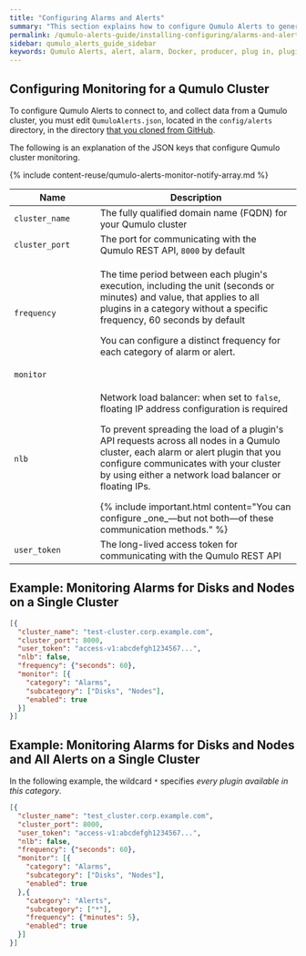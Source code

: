 ```yaml
---
title: "Configuring Alarms and Alerts"
summary: "This section explains how to configure Qumulo Alerts to generate alarms and alerts."
permalink: /qumulo-alerts-guide/installing-configuring/alarms-and-alerts.html
sidebar: qumulo_alerts_guide_sidebar
keywords: Qumulo Alerts, alert, alarm, Docker, producer, plug in, plugin, plug-in, monitoring, configure, configuration, JSON
---
```


## Configuring Monitoring for a Qumulo Cluster
To configure Qumulo Alerts to connect to, and collect data from a Qumulo cluster, you must edit `QumuloAlerts.json`, located in the `config/alerts` directory, in the directory [that you cloned from GitHub](installing.md#to-install-qumulo-alerts).

The following is an explanation of the JSON keys that configure Qumulo cluster monitoring.

<table>
  <colgroup>
    <col span="1" style="width: 30%;">
    <col span="1" style="width: 70%;">
  </colgroup>
<thead>
  <tr>
    <th>Name</th>
    <th>Description</th>
  </tr>
</thead>
<tbody>
  <tr>
    <td><code>cluster_name</code></td>
    <td>The fully qualified domain name (FQDN) for your Qumulo cluster</td>
  </tr>
  <tr>
    <td><code>cluster_port</code></td>
    <td>The port for communicating with the Qumulo REST API, <code>8000</code> by default</td>
  </tr>
  <tr>
    <td><code>frequency</code></td>
    <td>
      <p>The time period between each plugin's execution, including the unit (seconds or minutes) and value, that applies to all plugins in a category without a specific frequency, 60 seconds by default</p>
      <p>You can configure a distinct frequency for each category of alarm or alert.</p>
    </td>
  </tr>
  <tr>
    <td><code>monitor</code></td>
    {% include content-reuse/qumulo-alerts-monitor-notify-array.md %}
  </tr>  
  <tr>
    <td><code>nlb</code></td>
    <td>
      <p>Network load balancer: when set to <code>false</code>, floating IP address configuration is required</p>    
      <p>To prevent spreading the load of a plugin's API requests across all nodes in a Qumulo cluster, each alarm or alert plugin that you configure communicates with your cluster by using either a network load balancer or floating IPs.</p>
      {% include important.html content="You can configure _one_&mdash;but not both&mdash;of these communication methods." %}
    </td>
  </tr>
  <tr>
    <td><code>user_token</code></td>
    <td>The long-lived access token for communicating with the Qumulo REST API</td>
  </tr> 
</tbody>
</table>

## Example: Monitoring Alarms for Disks and Nodes on a Single Cluster

```json
[{
  "cluster_name": "test-cluster.corp.example.com",
  "cluster_port": 8000,
  "user_token": "access-v1:abcdefgh1234567...",
  "nlb": false,
  "frequency": {"seconds": 60},
  "monitor": [{
    "category": "Alarms",
    "subcategory": ["Disks", "Nodes"],
    "enabled": true
  }]
}]
```

## Example: Monitoring Alarms for Disks and Nodes and All Alerts on a Single Cluster
In the following example, the wildcard `*` specifies _every plugin available in this category_.

```json
[{
  "cluster_name": "test_cluster.corp.example.com",
  "cluster_port": 8000,
  "user_token": "access-v1:abcdefgh1234567...",
  "nlb": false,
  "frequency": {"seconds": 60},
  "monitor": [{
    "category": "Alarms",
    "subcategory": ["Disks", "Nodes"],
    "enabled": true
  },{
    "category": "Alerts",
    "subcategory": ["*"],
    "frequency": {"minutes": 5},
    "enabled": true
  }]
}]
```
